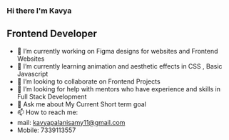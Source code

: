 ### Hi there I'm Kavya
## Frontend Developer

- 🔭 I’m currently working on Figma designs for websites and Frontend Websites
- 🌱 I’m currently learning animation and aesthetic effects in CSS , Basic Javascript
- 👯 I’m looking to collaborate on Frontend Projects
- 🤔 I’m looking for help with mentors who have experience and skills in Full Stack Development
- 💬 Ask me about My Current Short term goal
- 📫 How to reach me:
- mail: kavyapalanisamy11@gmail.com
- Mobile: 7339113557
